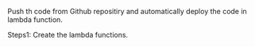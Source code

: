 Push th code from Github repositiry and automatically deploy the code in lambda function.

Steps1:
 Create the lambda functions.
 